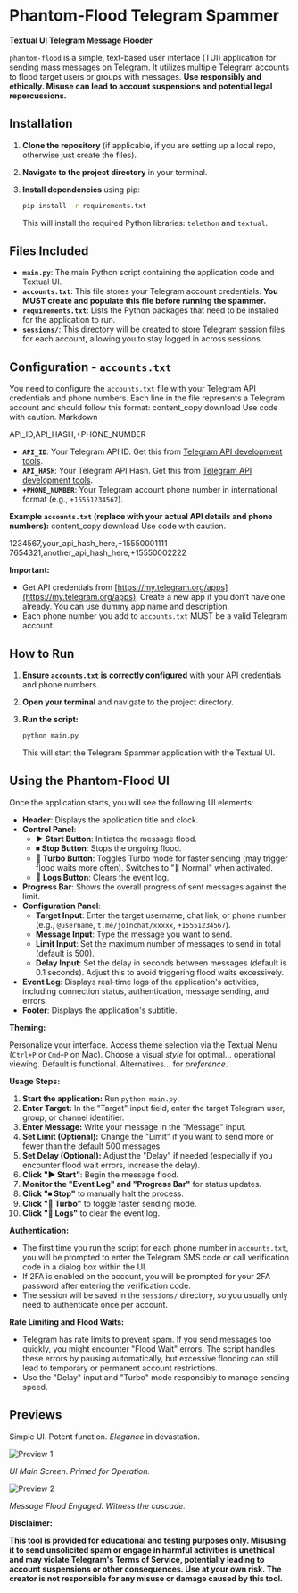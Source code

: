 # Phantom-Flood Telegram Spammer

**Textual UI Telegram Message Flooder**

`phantom-flood` is a simple, text-based user interface (TUI) application for sending mass messages on Telegram. It utilizes multiple Telegram accounts to flood target users or groups with messages.  **Use responsibly and ethically. Misuse can lead to account suspensions and potential legal repercussions.**

## Installation

1.  **Clone the repository** (if applicable, if you are setting up a local repo, otherwise just create the files).
2.  **Navigate to the project directory** in your terminal.
3.  **Install dependencies** using pip:

    ```bash
    pip install -r requirements.txt
    ```

    This will install the required Python libraries: `telethon` and `textual`.

## Files Included

*   **`main.py`**: The main Python script containing the application code and Textual UI.
*   **`accounts.txt`**:  This file stores your Telegram account credentials. **You MUST create and populate this file before running the spammer.**
*   **`requirements.txt`**: Lists the Python packages that need to be installed for the application to run.
*   **`sessions/`**:  This directory will be created to store Telegram session files for each account, allowing you to stay logged in across sessions.

## Configuration - `accounts.txt`

You need to configure the `accounts.txt` file with your Telegram API credentials and phone numbers. Each line in the file represents a Telegram account and should follow this format:
content_copy
download
Use code with caution.
Markdown

API_ID,API_HASH,+PHONE_NUMBER

*   **`API_ID`**: Your Telegram API ID.  Get this from [Telegram API development tools](https://my.telegram.org/apps).
*   **`API_HASH`**: Your Telegram API Hash. Get this from [Telegram API development tools](https://my.telegram.org/apps).
*   **`+PHONE_NUMBER`**: Your Telegram account phone number in international format (e.g., `+15551234567`).

**Example `accounts.txt` (replace with your actual API details and phone numbers):**
content_copy
download
Use code with caution.

1234567,your_api_hash_here,+15550001111
7654321,another_api_hash_here,+15550002222

**Important:**

*   Get API credentials from [https://my.telegram.org/apps](https://my.telegram.org/apps). Create a new app if you don't have one already. You can use dummy app name and description.
*   Each phone number you add to `accounts.txt` MUST be a valid Telegram account.

## How to Run

1.  **Ensure `accounts.txt` is correctly configured** with your API credentials and phone numbers.
2.  **Open your terminal** and navigate to the project directory.
3.  **Run the script:**

    ```bash
    python main.py
    ```

    This will start the Telegram Spammer application with the Textual UI.

## Using the Phantom-Flood UI

Once the application starts, you will see the following UI elements:

*   **Header**: Displays the application title and clock.
*   **Control Panel**:
    *   **▶ Start Button**: Initiates the message flood.
    *   **⏹ Stop Button**: Stops the ongoing flood.
    *   **🚀 Turbo Button**: Toggles Turbo mode for faster sending (may trigger flood waits more often). Switches to "🐢 Normal" when activated.
    *   **🧹 Logs Button**: Clears the event log.
*   **Progress Bar**: Shows the overall progress of sent messages against the limit.
*   **Configuration Panel**:
    *   **Target Input**:  Enter the target username, chat link, or phone number (e.g., `@username`, `t.me/joinchat/xxxxx`, `+15551234567`).
    *   **Message Input**: Type the message you want to send.
    *   **Limit Input**: Set the maximum number of messages to send in total (default is 500).
    *   **Delay Input**:  Set the delay in seconds between messages (default is 0.1 seconds). Adjust this to avoid triggering flood waits excessively.
*   **Event Log**: Displays real-time logs of the application's activities, including connection status, authentication, message sending, and errors.
*   **Footer**: Displays the application's subtitle.

**Theming:**

Personalize your interface. Access theme selection via the Textual Menu (`Ctrl+P` or `Cmd+P` on Mac). Choose a visual *style* for optimal...  operational viewing. Default is functional. Alternatives...  for *preference*.

**Usage Steps:**

1.  **Start the application:** Run `python main.py`.
2.  **Enter Target:** In the "Target" input field, enter the target Telegram user, group, or channel identifier.
3.  **Enter Message:**  Write your message in the "Message" input.
4.  **Set Limit (Optional):** Change the "Limit" if you want to send more or fewer than the default 500 messages.
5.  **Set Delay (Optional):** Adjust the "Delay" if needed (especially if you encounter flood wait errors, increase the delay).
6.  **Click "▶ Start"**:  Begin the message flood.
7.  **Monitor the "Event Log" and "Progress Bar"** for status updates.
8.  **Click "⏹ Stop"** to manually halt the process.
9.  **Click "🚀 Turbo"** to toggle faster sending mode.
10. **Click "🧹 Logs"** to clear the event log.

**Authentication:**

*   The first time you run the script for each phone number in `accounts.txt`, you will be prompted to enter the Telegram SMS code or call verification code in a dialog box within the UI.
*   If 2FA is enabled on the account, you will be prompted for your 2FA password after entering the verification code.
*   The session will be saved in the `sessions/` directory, so you usually only need to authenticate once per account.

**Rate Limiting and Flood Waits:**

*   Telegram has rate limits to prevent spam. If you send messages too quickly, you might encounter "Flood Wait" errors. The script handles these errors by pausing automatically, but excessive flooding can still lead to temporary or permanent account restrictions.
*   Use the "Delay" input and "Turbo" mode responsibly to manage sending speed.

## Previews

Simple UI.  Potent function.  *Elegance* in devastation.

![Preview 1](previews/preview1.png)

*UI Main Screen. Primed for Operation.*

![Preview 2](previews/preview2.png)

*Message Flood Engaged. Witness the cascade.*

**Disclaimer:**

**This tool is provided for educational and testing purposes only. Misusing it to send unsolicited spam or engage in harmful activities is unethical and may violate Telegram's Terms of Service, potentially leading to account suspensions or other consequences. Use at your own risk. The creator is not responsible for any misuse or damage caused by this tool.**
